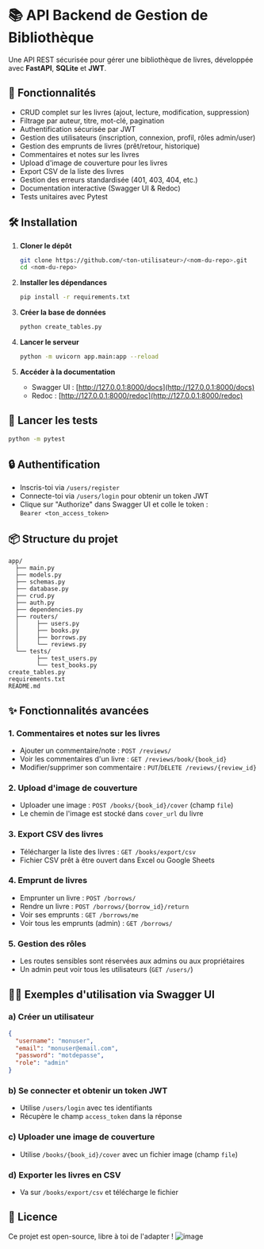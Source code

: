 # 📚 API Backend de Gestion de Bibliothèque

Une API REST sécurisée pour gérer une bibliothèque de livres, développée avec **FastAPI**, **SQLite** et **JWT**.

## 🚀 Fonctionnalités

- CRUD complet sur les livres (ajout, lecture, modification, suppression)
- Filtrage par auteur, titre, mot-clé, pagination
- Authentification sécurisée par JWT
- Gestion des utilisateurs (inscription, connexion, profil, rôles admin/user)
- Gestion des emprunts de livres (prêt/retour, historique)
- Commentaires et notes sur les livres
- Upload d'image de couverture pour les livres
- Export CSV de la liste des livres
- Gestion des erreurs standardisée (401, 403, 404, etc.)
- Documentation interactive (Swagger UI & Redoc)
- Tests unitaires avec Pytest

## 🛠️ Installation

1. **Cloner le dépôt**
   ```bash
   git clone https://github.com/<ton-utilisateur>/<nom-du-repo>.git
   cd <nom-du-repo>
   ```

2. **Installer les dépendances**
   ```bash
   pip install -r requirements.txt
   ```

3. **Créer la base de données**
   ```bash
   python create_tables.py
   ```

4. **Lancer le serveur**
   ```bash
   python -m uvicorn app.main:app --reload
   ```

5. **Accéder à la documentation**
   - Swagger UI : [http://127.0.0.1:8000/docs](http://127.0.0.1:8000/docs)
   - Redoc : [http://127.0.0.1:8000/redoc](http://127.0.0.1:8000/redoc)

## 🧪 Lancer les tests

```bash
python -m pytest
```

## 🔒 Authentification

- Inscris-toi via `/users/register`
- Connecte-toi via `/users/login` pour obtenir un token JWT
- Clique sur "Authorize" dans Swagger UI et colle le token :  
  `Bearer <ton_access_token>`

## 📦 Structure du projet

```
app/
  ├── main.py
  ├── models.py
  ├── schemas.py
  ├── database.py
  ├── crud.py
  ├── auth.py
  ├── dependencies.py
  ├── routers/
  │     ├── users.py
  │     ├── books.py
  │     ├── borrows.py
  │     └── reviews.py
  └── tests/
        ├── test_users.py
        └── test_books.py
create_tables.py
requirements.txt
README.md
```

## ✨ Fonctionnalités avancées

### 1. Commentaires et notes sur les livres
- Ajouter un commentaire/note : `POST /reviews/`
- Voir les commentaires d'un livre : `GET /reviews/book/{book_id}`
- Modifier/supprimer son commentaire : `PUT`/`DELETE /reviews/{review_id}`

### 2. Upload d'image de couverture
- Uploader une image : `POST /books/{book_id}/cover` (champ `file`)
- Le chemin de l'image est stocké dans `cover_url` du livre

### 3. Export CSV des livres
- Télécharger la liste des livres : `GET /books/export/csv`
- Fichier CSV prêt à être ouvert dans Excel ou Google Sheets

### 4. Emprunt de livres
- Emprunter un livre : `POST /borrows/`
- Rendre un livre : `POST /borrows/{borrow_id}/return`
- Voir ses emprunts : `GET /borrows/me`
- Voir tous les emprunts (admin) : `GET /borrows/`

### 5. Gestion des rôles
- Les routes sensibles sont réservées aux admins ou aux propriétaires
- Un admin peut voir tous les utilisateurs (`GET /users/`)

## 🧑‍💻 Exemples d'utilisation via Swagger UI

### a) Créer un utilisateur
```json
{
  "username": "monuser",
  "email": "monuser@email.com",
  "password": "motdepasse",
  "role": "admin"
}
```

### b) Se connecter et obtenir un token JWT
- Utilise `/users/login` avec tes identifiants
- Récupère le champ `access_token` dans la réponse

### c) Uploader une image de couverture
- Utilise `/books/{book_id}/cover` avec un fichier image (champ `file`)

### d) Exporter les livres en CSV
- Va sur `/books/export/csv` et télécharge le fichier

## 📝 Licence

Ce projet est open-source, libre à toi de l'adapter ! 
 ![image](https://github.com/user-attachments/assets/1b4304f0-d7ac-44f5-91fa-3910f5bb77e1)
